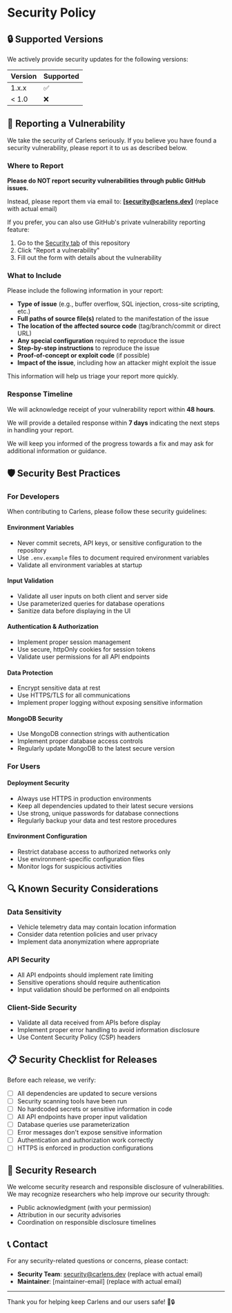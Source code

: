 # Security Policy

## 🔒 Supported Versions

We actively provide security updates for the following versions:

| Version | Supported          |
| ------- | ------------------ |
| 1.x.x   | :white_check_mark: |
| < 1.0   | :x:                |

## 🚨 Reporting a Vulnerability

We take the security of Carlens seriously. If you believe you have found a security vulnerability, please report it to us as described below.

### Where to Report

**Please do NOT report security vulnerabilities through public GitHub issues.**

Instead, please report them via email to: **[security@carlens.dev]** (replace with actual email)

If you prefer, you can also use GitHub's private vulnerability reporting feature:
1. Go to the [Security tab](https://github.com/nguyenvanduocit/carlens/security) of this repository
2. Click "Report a vulnerability"
3. Fill out the form with details about the vulnerability

### What to Include

Please include the following information in your report:

- **Type of issue** (e.g., buffer overflow, SQL injection, cross-site scripting, etc.)
- **Full paths of source file(s)** related to the manifestation of the issue
- **The location of the affected source code** (tag/branch/commit or direct URL)
- **Any special configuration** required to reproduce the issue
- **Step-by-step instructions** to reproduce the issue
- **Proof-of-concept or exploit code** (if possible)
- **Impact of the issue**, including how an attacker might exploit the issue

This information will help us triage your report more quickly.

### Response Timeline

We will acknowledge receipt of your vulnerability report within **48 hours**.

We will provide a detailed response within **7 days** indicating the next steps in handling your report.

We will keep you informed of the progress towards a fix and may ask for additional information or guidance.

## 🛡️ Security Best Practices

### For Developers

When contributing to Carlens, please follow these security guidelines:

#### Environment Variables
- Never commit secrets, API keys, or sensitive configuration to the repository
- Use `.env.example` files to document required environment variables
- Validate all environment variables at startup

#### Input Validation
- Validate all user inputs on both client and server side
- Use parameterized queries for database operations
- Sanitize data before displaying in the UI

#### Authentication & Authorization
- Implement proper session management
- Use secure, httpOnly cookies for session tokens
- Validate user permissions for all API endpoints

#### Data Protection
- Encrypt sensitive data at rest
- Use HTTPS/TLS for all communications
- Implement proper logging without exposing sensitive information

#### MongoDB Security
- Use MongoDB connection strings with authentication
- Implement proper database access controls
- Regularly update MongoDB to the latest secure version

### For Users

#### Deployment Security
- Always use HTTPS in production environments
- Keep all dependencies updated to their latest secure versions
- Use strong, unique passwords for database connections
- Regularly backup your data and test restore procedures

#### Environment Configuration
- Restrict database access to authorized networks only
- Use environment-specific configuration files
- Monitor logs for suspicious activities

## 🔍 Known Security Considerations

### Data Sensitivity
- Vehicle telemetry data may contain location information
- Consider data retention policies and user privacy
- Implement data anonymization where appropriate

### API Security
- All API endpoints should implement rate limiting
- Sensitive operations should require authentication
- Input validation should be performed on all endpoints

### Client-Side Security
- Validate all data received from APIs before display
- Implement proper error handling to avoid information disclosure
- Use Content Security Policy (CSP) headers

## 📋 Security Checklist for Releases

Before each release, we verify:

- [ ] All dependencies are updated to secure versions
- [ ] Security scanning tools have been run
- [ ] No hardcoded secrets or sensitive information in code
- [ ] All API endpoints have proper input validation
- [ ] Database queries use parameterization
- [ ] Error messages don't expose sensitive information
- [ ] Authentication and authorization work correctly
- [ ] HTTPS is enforced in production configurations

## 🤝 Security Research

We welcome security research and responsible disclosure of vulnerabilities. We may recognize researchers who help improve our security through:

- Public acknowledgment (with your permission)
- Attribution in our security advisories
- Coordination on responsible disclosure timelines

## 📞 Contact

For any security-related questions or concerns, please contact:

- **Security Team**: security@carlens.dev (replace with actual email)
- **Maintainer**: [maintainer-email] (replace with actual email)

---

Thank you for helping keep Carlens and our users safe! 🚗🔒